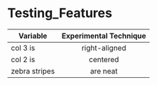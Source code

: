 
# Testing_Features


| Variable      |Experimental Technique    |
| ------------- |:-------------:|
| col 3 is      | right-aligned |
| col 2 is      | centered      |
| zebra stripes | are neat      |
